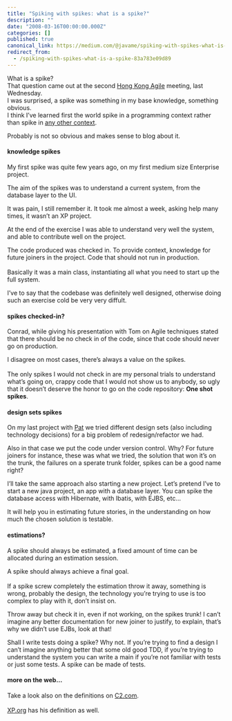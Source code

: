 ```yaml
---
title: "Spiking with spikes: what is a spike?"
description: ""
date: "2008-03-16T00:00:00.000Z"
categories: []
published: true
canonical_link: https://medium.com/@javame/spiking-with-spikes-what-is-a-spike-83a783e09d89
redirect_from:
  - /spiking-with-spikes-what-is-a-spike-83a783e09d89
---
```


What is a spike?   
That question came out at the second [Hong Kong Agile](http://agilehongkong.com/) meeting, last Wednesday.   
I was surprised, a spike was something in my base knowledge, something obvious.   
I think I’ve learned first the world spike in a programming context rather than spike in [any other context](http://www.google.com/search?client=safari&rls=en-us&q=define:spike&ie=UTF-8&oe=UTF-8).  
  
Probably is not so obvious and makes sense to blog about it.

#### knowledge spikes

My first spike was quite few years ago, on my first medium size Enterprise project.  
  
The aim of the spikes was to understand a current system, from the database layer to the UI.  
  
It was pain, I still remember it. It took me almost a week, asking help many times, it wasn’t an XP project.  
  
At the end of the exercise I was able to understand very well the system, and able to contribute well on the project.  
  
The code produced was checked in. To provide context, knowledge for future joiners in the project. Code that should not run in production.  
   
Basically it was a main class, instantiating all what you need to start up the full system.  
  
I’ve to say that the codebase was definitely well designed, otherwise doing such an exercise cold be very very diffult.

#### spikes checked-in?

Conrad, while giving his presentation with Tom on Agile techniques stated that there should be no check in of the code, since that code should never go on production.  
  
I disagree on most cases, there’s always a value on the spikes.  
   
The only spikes I would not check in are my personal trials to understand what’s going on, crappy code that I would not show us to anybody, so ugly that it doesn’t deserve the honor to go on the code repository: **One shot spikes**.

#### design sets spikes

On my last project with [Pat](http://www.thekua.com/atwork/) we tried different design sets (also including technology decisions) for a big problem of redesign/refactor we had.  
  
Also in that case we put the code under version control. Why? For future joiners for instance, these was what we tried, the solution that won it’s on the trunk, the failures on a sperate trunk folder, spikes can be a good name right?  
  
I’ll take the same approach also starting a new project. Let’s pretend I’ve to start a new java project, an app with a database layer. You can spike the database access with Hibernate, with Ibatis, with EJBS, etc…  
  
It will help you in estimating future stories, in the understanding on how much the chosen solution is testable.

#### estimations?

A spike should always be estimated, a fixed amount of time can be allocated during an estimation session.  
  
A spike should always achieve a final goal.  
   
If a spike screw completely the estimation throw it away, something is wrong, probably the design, the technology you’re trying to use is too complex to play with it, don’t insist on.  
  
Throw away but check it in, even if not working, on the spikes trunk! I can’t imagine any better documentation for new joiner to justify, to explain, that’s why we didn’t use EJBs, look at that!  
  
Shall I write tests doing a spike? Why not. If you’re trying to find a design I can’t imagine anything better that some old good TDD, if you’re trying to understand the system you can write a main if you’re not familiar with tests or just some tests. A spike can be made of tests.

#### more on the web…

Take a look also on the definitions on [C2.com](http://c2.com/xp/SpikeSolution.html).  
   
[XP.org](http://www.extremeprogramming.org/rules/spike.html) has his definition as well.
